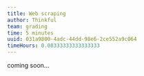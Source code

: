 ```yaml
---
title: Web scraping
author: Thinkful
team: grading
time: 5 minutes
uuid: 031a9800-4adc-44dd-98e6-2ce552a9c064
timeHours: 0.08333333333333333
---
```


coming soon...
